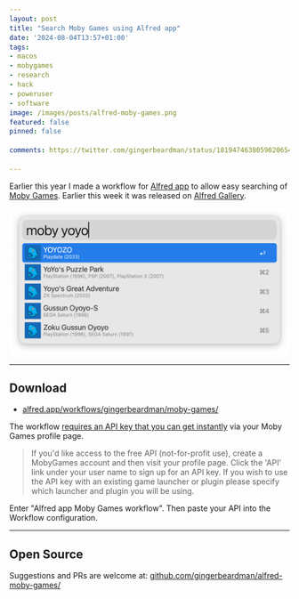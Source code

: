 ```yaml
---
layout: post
title: "Search Moby Games using Alfred app"
date: '2024-08-04T13:57+01:00'
tags:
- macos
- mobygames
- research
- hack
- poweruser
- software
image: /images/posts/alfred-moby-games.png
featured: false
pinned: false

comments: https://twitter.com/gingerbeardman/status/1819474638059020654

---
```


Earlier this year I made a workflow for [Alfred app](https://alfred.app) to allow easy searching of [Moby Games](https://www.mobygames.com). Earlier this week it was released on [Alfred Gallery](https://alfred.app/workflows/gingerbeardman/moby-games/).

![PNG](/images/posts/alfred-moby-games.png)

----

## Download
- [alfred.app/workflows/gingerbeardman/moby-games/](https://alfred.app/workflows/gingerbeardman/moby-games/)

The workflow [requires an API key that you can get instantly](https://www.mobygames.com/info/api/) via your Moby Games profile page.

> If you'd like access to the free API (not-for-profit use), create a MobyGames account and then visit your profile page. Click the 'API' link under your user name to sign up for an API key. If you wish to use the API key with an existing game launcher or plugin please specify which launcher and plugin you will be using.

Enter "Alfred app Moby Games workflow". Then paste your API into the Workflow configuration.

----

## Open Source
Suggestions and PRs are welcome at: [github.com/gingerbeardman/alfred-moby-games/](https://github.com/gingerbeardman/alfred-moby-games/)
